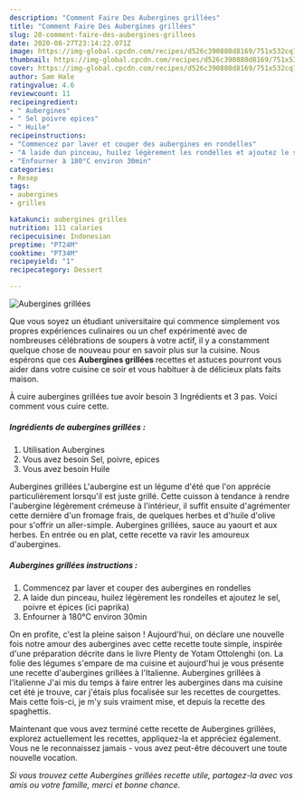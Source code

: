 ```yaml
---
description: "Comment Faire Des Aubergines grillées"
title: "Comment Faire Des Aubergines grillées"
slug: 20-comment-faire-des-aubergines-grillees
date: 2020-08-27T23:14:22.071Z
image: https://img-global.cpcdn.com/recipes/d526c390880d8169/751x532cq70/aubergines-grillees-photo-principale-de-la-recette.jpg
thumbnail: https://img-global.cpcdn.com/recipes/d526c390880d8169/751x532cq70/aubergines-grillees-photo-principale-de-la-recette.jpg
cover: https://img-global.cpcdn.com/recipes/d526c390880d8169/751x532cq70/aubergines-grillees-photo-principale-de-la-recette.jpg
author: Sam Hale
ratingvalue: 4.6
reviewcount: 11
recipeingredient:
- " Aubergines"
- " Sel poivre epices"
- " Huile"
recipeinstructions:
- "Commencez par laver et couper des aubergines en rondelles"
- "A laide dun pinceau, huilez légèrement les rondelles et ajoutez le sel, poivre et épices (ici paprika)"
- "Enfourner à 180°C environ 30min"
categories:
- Resep
tags:
- aubergines
- grilles

katakunci: aubergines grilles 
nutrition: 111 calories
recipecuisine: Indonesian
preptime: "PT24M"
cooktime: "PT34M"
recipeyield: "1"
recipecategory: Dessert

---
```



![Aubergines grillées](https://img-global.cpcdn.com/recipes/d526c390880d8169/751x532cq70/aubergines-grillees-photo-principale-de-la-recette.jpg)

Que vous soyez un étudiant universitaire qui commence simplement vos propres expériences culinaires ou un chef expérimenté avec de nombreuses célébrations de soupers à votre actif, il y a constamment quelque chose de nouveau pour en savoir plus sur la cuisine. Nous espérons que ces <strong> Aubergines grillées </strong> recettes et astuces pourront vous aider dans votre cuisine ce soir et vous habituer à de délicieux plats faits maison.

<!--inarticleads1-->

À cuire aubergines grillées tue avoir besoin 3 Ingrédients et 3 pas. Voici comment vous cuire cette.

##### Ingrédients de aubergines grillées :

1. Utilisation  Aubergines
1. Vous avez besoin  Sel, poivre, epices
1. Vous avez besoin  Huile


Aubergines grillées L&#39;aubergine est un légume d&#39;été que l&#39;on apprécie particulièrement lorsqu&#39;il est juste grillé. Cette cuisson à tendance à rendre l&#39;aubergine légèrement crémeuse à l&#39;intérieur, il suffit ensuite d&#39;agrémenter cette dernière d&#39;un fromage frais, de quelques herbes et d&#39;huile d&#39;olive pour s&#39;offrir un aller-simple. Aubergines grillées, sauce au yaourt et aux herbes. En entrée ou en plat, cette recette va ravir les amoureux d&#39;aubergines. 

<!--inarticleads2-->

##### Aubergines grillées instructions :

1. Commencez par laver et couper des aubergines en rondelles
1. A laide dun pinceau, huilez légèrement les rondelles et ajoutez le sel, poivre et épices (ici paprika)
1. Enfourner à 180°C environ 30min


On en profite, c&#39;est la pleine saison ! Aujourd&#39;hui, on déclare une nouvelle fois notre amour des aubergines avec cette recette toute simple, inspirée d&#39;une préparation décrite dans le livre Plenty de Yotam Ottolenghi (on. La folie des légumes s&#39;empare de ma cuisine et aujourd&#39;hui je vous présente une recette d&#39;aubergines grillées à l&#39;Italienne. Aubergines grillées à l&#39;italienne J&#39;ai mis du temps à faire entrer les aubergines dans ma cuisine cet été je trouve, car j&#39;étais plus focalisée sur les recettes de courgettes. Mais cette fois-ci, je m&#39;y suis vraiment mise, et depuis la recette des spaghettis. 

<!--inarticleads1-->

<p>
Maintenant que vous avez terminé cette recette de Aubergines grillées, explorez actuellement les recettes, appliquez-la et appréciez également. Vous ne le reconnaissez jamais - vous avez peut-être découvert une toute nouvelle vocation.
</p>

<p>
<i>Si vous trouvez cette Aubergines grillées recette utile, partagez-la avec vos amis ou votre famille, merci et bonne chance.</i>
</p>
